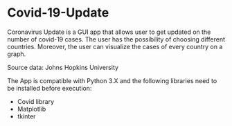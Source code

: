 # Covid-19-Update

Coronavirus Update is a GUI app that allows user to get updated on the number of covid-19 cases. The user has the possibility of choosing different countries. Moreover, the user can visualize the cases of every country on a graph.

Source data: Johns Hopkins University

The App is compatible with Python 3.X and the following libraries need to be installed before execution:
- Covid library
- Matplotlib
- tkinter

